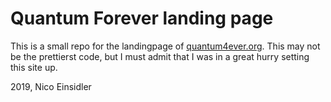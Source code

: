 # Quantum Forever landing page

This is a small repo for the landingpage of [quantum4ever.org](https://quantum4ever.org/). This may not be the prettierst code, but I must admit that I was in a great hurry setting this site up.

2019, Nico Einsidler
